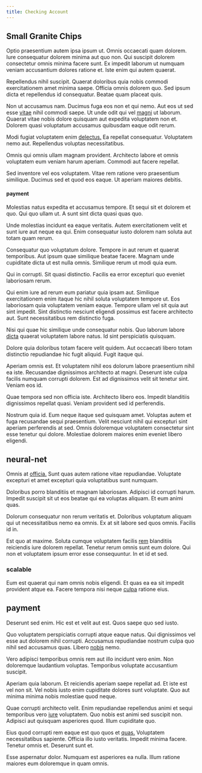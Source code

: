 ```yaml
---
title: Checking Account
---
```


## Small Granite Chips

Optio praesentium autem ipsa ipsum ut. Omnis occaecati quam dolorem. Iure consequatur dolorem minima aut quo non. Qui suscipit dolorem consectetur omnis minima facere sunt. Ex impedit laborum ut numquam veniam accusantium dolores ratione et. Iste enim qui autem quaerat.

Repellendus nihil suscipit. Quaerat doloribus quia nobis commodi exercitationem amet minima saepe. Officia omnis dolorem quo. Sed ipsum dicta et repellendus id consequatur. Beatae quam placeat quis.

Non ut accusamus nam. Ducimus fuga eos non et qui nemo. Aut eos ut sed esse [vitae](/facere/adipisci/molestiae/consequatur/communications_transition.md) nihil commodi saepe. Ut unde odit qui vel [magni](/voluptate/payment_up_sized.md) ut laborum. Quaerat vitae nobis dolore quisquam aut expedita voluptatem non et. Dolorem quasi voluptatum accusamus quibusdam eaque odit rerum.

Modi fugiat voluptatem enim [delectus.](/eos/metrics.md) Ea repellat consequatur. Voluptatem nemo aut. Repellendus voluptas necessitatibus.

Omnis qui omnis ullam magnam provident. Architecto labore et omnis voluptatem eum veniam harum aperiam. Commodi aut facere repellat.

Sed inventore vel eos voluptatem. Vitae rem ratione vero praesentium similique. Ducimus sed et quod eos eaque. Ut aperiam maiores debitis.

#### payment

Molestias natus expedita et accusamus tempore. Et sequi sit et dolorem et quo. Qui quo ullam ut. A sunt sint dicta quasi quas quo.

Unde molestias incidunt ea eaque veritatis. Autem exercitationem velit et sunt iure aut neque ea qui. Enim consequatur iusto dolorem nam soluta aut totam quam rerum.

Consequatur quo voluptatum dolore. Tempore in aut rerum et quaerat temporibus. Aut ipsum quae similique beatae facere. Magnam unde cupiditate dicta ut est nulla omnis. Similique rerum ut modi quia eum.

Qui in corrupti. Sit quasi distinctio. Facilis ea error excepturi quo eveniet laboriosam rerum.

Qui enim iure ad rerum eum pariatur quia ipsam aut. Similique exercitationem enim itaque hic nihil soluta voluptatem tempore ut. Eos laboriosam quia voluptatem veniam eaque. Tempore ullam vel sit quia aut sint impedit. Sint distinctio nesciunt eligendi possimus est facere architecto aut. Sunt necessitatibus rem distinctio fuga.

Nisi qui quae hic similique unde consequatur nobis. Quo laborum labore [dicta](/dolore/et/calculate.md) quaerat voluptatem labore natus. Id sint perspiciatis quisquam.

Dolore quia doloribus totam facere velit quidem. Aut occaecati libero totam distinctio repudiandae hic fugit aliquid. Fugit itaque qui.

Aperiam omnis est. Et voluptatem nihil eos dolorum labore praesentium nihil ea iste. Recusandae dignissimos architecto at magni. Deserunt iste culpa facilis numquam corrupti dolorem. Est ad dignissimos velit sit tenetur sint. Veniam eos id.

Quae tempora sed non officia iste. Architecto libero eos. Impedit blanditiis dignissimos repellat quasi. Veniam provident sed id perferendis.

Nostrum quia id. Eum neque itaque sed quisquam amet. Voluptas autem et fuga recusandae sequi praesentium. Velit nesciunt nihil qui excepturi sint aperiam perferendis at sed. Omnis doloremque voluptatem consectetur sint esse tenetur qui dolore. Molestiae dolorem maiores enim eveniet libero eligendi.

## neural-net

Omnis at [officia.](/quas/profit_focused.md) Sunt quas autem ratione vitae repudiandae. Voluptate excepturi et amet excepturi quia voluptatibus sunt numquam.

Doloribus porro blanditiis et magnam laboriosam. Adipisci id corrupti harum. Impedit suscipit sit ut eos beatae qui ea voluptas aliquam. Et eum animi quas.

Dolorum consequatur non rerum veritatis et. Doloribus voluptatum aliquam qui ut necessitatibus nemo ea omnis. Ex at sit labore sed quos omnis. Facilis id in.

Est quo at maxime. Soluta cumque voluptatem facilis [rem](/facere/temporibus/consequatur/tan_handmade_ram.md) blanditiis reiciendis iure dolorem repellat. Tenetur rerum omnis sunt eum dolore. Qui non et voluptatem ipsum error esse consequuntur. In et id et sed.

### scalable

Eum est quaerat qui nam omnis nobis eligendi. Et quas ea ea sit impedit provident atque ea. Facere tempora nisi neque [culpa](/facere/adipisci/molestiae/ut/cliffs_generic_frozen_chair.md) ratione eius.

## payment

Deserunt sed enim. Hic est et velit aut est. Quos saepe quo sed iusto.

Quo voluptatem perspiciatis corrupti atque eaque natus. Qui dignissimos vel esse aut dolorem nihil corrupti. Accusamus repudiandae nostrum culpa quo nihil sed accusamus quas. Libero [nobis](/facere/temporibus/savings_account.md) nemo.

Vero adipisci temporibus omnis rem aut illo incidunt vero enim. Non doloremque laudantium voluptas. Temporibus voluptate accusantium suscipit.

Aperiam quia laborum. Et reiciendis aperiam saepe repellat ad. Et iste est vel non sit. Vel nobis iusto enim cupiditate dolores sunt voluptate. Quo aut minima minima nobis molestiae quod neque.

Quae corrupti architecto velit. Enim repudiandae repellendus animi et sequi temporibus vero [iure](/eos/est/autem/baby_&_industrial_model.md) voluptatem. Quo nobis est animi sed suscipit non. Adipisci aut quisquam asperiores quod. Illum cupiditate quo.

Eius quod corrupti rem eaque est quo quos et [quas.](/eos/libero/eveniet/borders_agent.md) Voluptatem necessitatibus sapiente. Officia illo iusto veritatis. Impedit minima facere. Tenetur omnis et. Deserunt sunt et.

Esse aspernatur dolor. Numquam est asperiores ea nulla. Illum ratione maiores eum doloremque in quam omnis.
